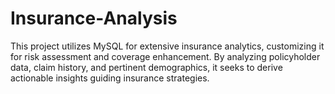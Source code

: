 # Insurance-Analysis
This project utilizes MySQL for extensive insurance analytics, customizing it for risk assessment and coverage enhancement. By analyzing policyholder data, claim history, and pertinent demographics, it seeks to derive actionable insights guiding insurance strategies. 
